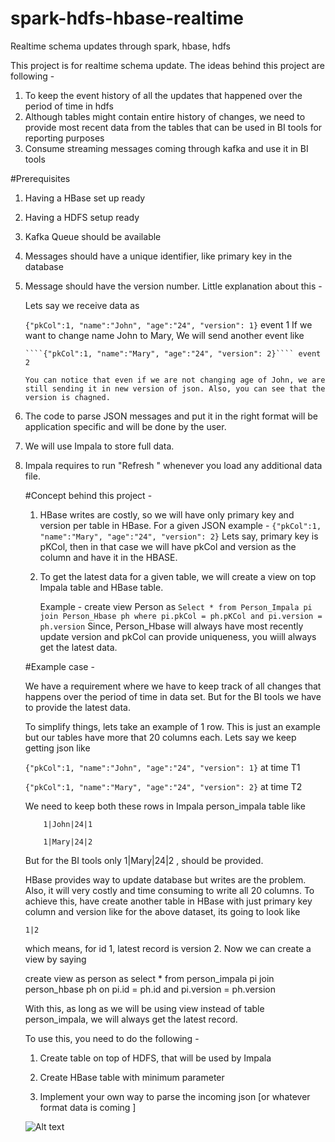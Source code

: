 # spark-hdfs-hbase-realtime
Realtime schema updates through spark, hbase, hdfs

This project is for realtime schema update. The ideas behind this project are following -

1. To keep the event history of all the updates that happened over the period of time in hdfs
2. Although tables might contain entire history of changes, we need to provide most recent data from the tables that can be used in BI tools for reporting purposes
3. Consume streaming messages coming through kafka and use it in BI tools

#Prerequisites
1. Having a HBase set up ready
2. Having a HDFS setup ready
3. Kafka Queue should be available
5. Messages should have a unique identifier, like primary key in the database
6. Message should have the version number. Little explanation about this -
     
     Lets say we receive data as 
     
     ```{"pkCol":1, "name":"John", "age":"24", "version": 1}``` event 1
	   If we want to change name John to Mary, We will send another event like 
	   
	   ````{"pkCol":1, "name":"Mary", "age":"24", "version": 2}```` event 2
	   
	   You can notice that even if we are not changing age of John, we are still sending it in new version of json. Also, you can see that the version is chagned.
7. The code to parse JSON messages and put it in the right format will be application specific and will be done by the user. 
8. We will use Impala to store full data.
9. Impala requires to run "Refresh <table name>" whenever you load any additional data file. 

#Concept behind this project -
1. HBase writes are costly, so we will have only primary key and version per table in HBase. For a given JSON example - 
    ````{"pkCol":1, "name":"Mary", "age":"24", "version": 2}````
   Lets say, primary key is pKCol, then in that case we will have pkCol and version as the column and have it in the HBASE.
2. To get the latest data for a given table, we will create a view on top Impala table and HBase table.
   
   Example - create view Person as ````Select * from Person_Impala pi join Person_Hbase ph where pi.pkCol = ph.pKCol and pi.version = ph.version```` 
   Since, Person_Hbase will always have most recently update version and pkCol can provide uniqueness, you wiill always get the latest data.

#Example case -

We have a requirement where we have to keep track of all changes that happens over the period of time in data set. But for the BI tools we have to provide the latest data.

To simplify things, lets take an example of 1 row. This is just an example but our tables have more that 20 columns each.  Lets say we keep getting json like 

````{"pkCol":1, "name":"John", "age":"24", "version": 1}```` at time T1

````{"pkCol":1, "name":"Mary", "age":"24", "version": 2}```` at time T2

We need to keep both these rows in Impala person_impala table like 
````
    1|John|24|1 
    
    1|Mary|24|2 
````

But for the BI tools only 1|Mary|24|2 , should be provided. 

HBase provides way to update database but writes are the problem. Also, it will very costly and time consuming to write all 20 columns. To achieve this, have create another table in HBase with just primary key column and version like for the above dataset, its going to look like 

````
1|2
````

which means, for id 1, latest record is version 2. Now we can create a view by saying 

create view as person as select * from person_impala pi join person_hbase ph on pi.id = ph.id and pi.version = ph.version

With this, as long as we will be using view instead of table person_impala, we will always get the latest record. 


To use this, you need to do the following -

1. Create table on top of HDFS, that will be used by Impala

2. Create HBase table with minimum parameter

3. Implement your own way to parse the incoming json [or whatever format data is coming ]

![Alt text](/Functionality.jpg?raw=true "Dataflow")
